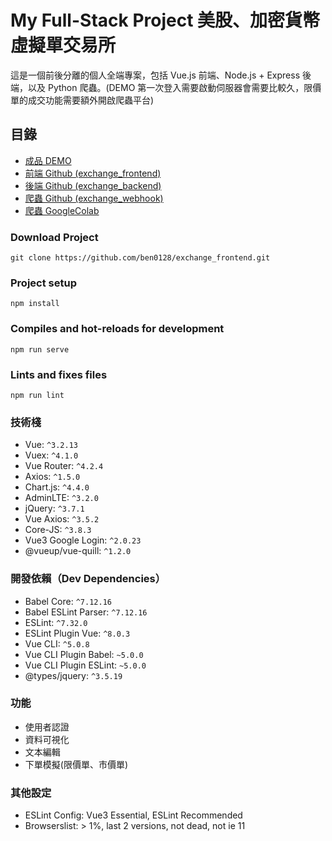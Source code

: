 # My Full-Stack Project 美股、加密貨幣虛擬單交易所

這是一個前後分離的個人全端專案，包括 Vue.js 前端、Node.js + Express 後端，以及 Python 爬蟲。(DEMO 第一次登入需要啟動伺服器會需要比較久，限價單的成交功能需要額外開啟爬蟲平台)

## 目錄

- [成品 DEMO](https://exchange-frontend-tawny.vercel.app/auth)
- [前端 Github (exchange_frontend)](https://github.com/ben0128/exchange_frontend)
- [後端 Github (exchange_backend)](https://github.com/ben0128/exchange_backend)
- [爬蟲 Github (exchange_webhook)](https://github.com/ben0128/exchange_webhook)
- [爬蟲 GoogleColab](https://colab.research.google.com/drive/1cfoT5yzU5TuJWoFqGBXCzgMgZubXIN8g?usp=sharing)

### Download Project

```
git clone https://github.com/ben0128/exchange_frontend.git
```

### Project setup

```
npm install
```

### Compiles and hot-reloads for development

```
npm run serve
```

### Lints and fixes files

```
npm run lint
```

### 技術棧

- Vue: `^3.2.13`
- Vuex: `^4.1.0`
- Vue Router: `^4.2.4`
- Axios: `^1.5.0`
- Chart.js: `^4.4.0`
- AdminLTE: `^3.2.0`
- jQuery: `^3.7.1`
- Vue Axios: `^3.5.2`
- Core-JS: `^3.8.3`
- Vue3 Google Login: `^2.0.23`
- @vueup/vue-quill: `^1.2.0`

### 開發依賴（Dev Dependencies）

- Babel Core: `^7.12.16`
- Babel ESLint Parser: `^7.12.16`
- ESLint: `^7.32.0`
- ESLint Plugin Vue: `^8.0.3`
- Vue CLI: `^5.0.8`
- Vue CLI Plugin Babel: `~5.0.0`
- Vue CLI Plugin ESLint: `~5.0.0`
- @types/jquery: `^3.5.19`

### 功能

- 使用者認證
- 資料可視化
- 文本編輯
- 下單模擬(限價單、市價單)

### 其他設定

- ESLint Config: Vue3 Essential, ESLint Recommended
- Browserslist: > 1%, last 2 versions, not dead, not ie 11
